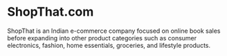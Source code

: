 # ShopThat.com
ShopThat is an Indian e-commerce company focused on online book sales before expanding into other product categories such as consumer electronics, fashion, home essentials, groceries, and lifestyle products.